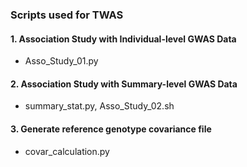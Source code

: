 ### Scripts used for TWAS

#### 1. Association Study with Individual-level GWAS Data
- Asso_Study_01.py

#### 2. Association Study with Summary-level GWAS Data
- summary_stat.py, Asso_Study_02.sh

#### 3. Generate reference genotype covariance file
- covar_calculation.py

